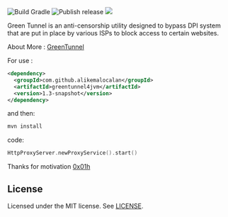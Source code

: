 ![Build Gradle](https://github.com/alikemalocalan/greentunnel4jvm/workflows/Build%20Gradle/badge.svg?branch=master)
![Publish release](https://github.com/alikemalocalan/greentunnel4jvm/workflows/Publish%20release/badge.svg?branch=master&event=release)
[![](https://jitpack.io/v/alikemalocalan/greentunnel4jvm.svg)](https://jitpack.io/#alikemalocalan/greentunnel4jvm)


Green Tunnel is an anti-censorship utility designed to bypass DPI system that are put in place by various ISPs to block access to certain websites.


About More : [GreenTunnel](https://github.com/SadeghHayeri/GreenTunnel)

For use :

```xml
<dependency>
  <groupId>com.github.alikemalocalan</groupId>
  <artifactId>greentunnel4jvm</artifactId>
  <version>1.3-snapshot</version>
</dependency>
```

and then:

```bash
mvn install
```

code:

```kotlin
HttpProxyServer.newProxyService().start()

```


Thanks for motivation [0x01h](https://github.com/0x01h)


## License
Licensed under the MIT license. See [LICENSE](https://github.com/alikemalocalan/green-tunnel-scala/blob/master/LICENSE "LICENSE").
